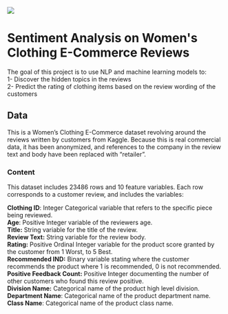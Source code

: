![](https://melchers-china.com/wp-content/uploads/2020/07/1-1.jpg)

# Sentiment Analysis on Women's Clothing E-Commerce Reviews

The goal of this project is to use NLP and machine learning models to:
<br>1- Discover the hidden topics in the reviews
<br>2- Predict the rating of clothing items based on the review wording of the customers

## Data

This is a Women’s Clothing E-Commerce dataset revolving around the reviews written by customers from Kaggle. Because this is real commercial data, it has been anonymized, and references to the company in the review text and body have been replaced with “retailer”.

### Content
This dataset includes 23486 rows and 10 feature variables. Each row corresponds to a customer review, and includes the variables:

**Clothing ID**: Integer Categorical variable that refers to the specific piece being reviewed.
<br>**Age**: Positive Integer variable of the reviewers age.
<br>**Title:** String variable for the title of the review.
<br>**Review Text:** String variable for the review body.
<br>**Rating:** Positive Ordinal Integer variable for the product score granted by the customer from 1 Worst, to 5 Best.
<br>**Recommended IND:** Binary variable stating where the customer recommends the product where 1 is recommended, 0 is not recommended.
<br>**Positive Feedback Count:** Positive Integer documenting the number of other customers who found this review positive.
<br>**Division Name:** Categorical name of the product high level division.
<br>**Department Name**: Categorical name of the product department name.
<br>**Class Name**: Categorical name of the product class name.
